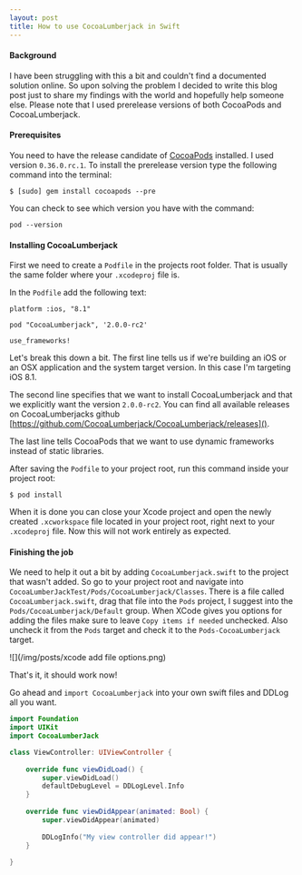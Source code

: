 ```yaml
---
layout: post
title: How to use CocoaLumberjack in Swift
---
```

#### Background
I have been struggling with this a bit and couldn't find a documented solution online. So upon solving the problem I decided to write this blog post just to share my findings with the world and hopefully help someone else. Please note that I used prerelease versions of both CocoaPods and CocoaLumberjack.

#### Prerequisites 
You need to have the release candidate of [CocoaPods](http://cocoapods.org) installed. I used version `0.36.0.rc.1`. To install the prerelease version type the following command into the terminal:
```
$ [sudo] gem install cocoapods --pre
```

You can check to see which version you have with the command: 
```
pod --version
```

#### Installing CocoaLumberjack
First we need to create a `Podfile` in the projects root folder. That is usually the same folder where your `.xcodeproj` file is. 

In the `Podfile` add the following text:

```
platform :ios, "8.1"

pod "CocoaLumberjack", '2.0.0-rc2'

use_frameworks!
```

Let's break this down a bit. The first line tells us if we're building an iOS or an OSX application and the system target version. In this case I'm targeting iOS 8.1.

The second line specifies that we want to install CocoaLumberjack and that we explicitly want the version `2.0.0-rc2`. You can find all available releases on CocoaLumberjacks github [https://github.com/CocoaLumberjack/CocoaLumberjack/releases]().

The last line tells CocoaPods that we want to use dynamic frameworks instead of static libraries.

After saving the `Podfile` to your project root, run this command inside your project root:  
```
$ pod install
```

When it is done you can close your Xcode project and open the newly created `.xcworkspace` file located in your project root, right next to your `.xcodeproj` file. Now this will not work entirely as expected.

#### Finishing the job

We need to help it out a bit by adding ```CocoaLumberjack.swift``` to the project that wasn't added. So go to your project root and navigate into `CocoaLumberJackTest/Pods/CocoaLumberjack/Classes`. There is a file called `CocoaLumberjack.swift`, drag that file into the `Pods` project, I suggest into the `Pods/CocoaLumberjack/Default` group. When XCode gives you options for adding the files make sure to leave `Copy items if needed` unchecked. Also uncheck it from the `Pods` target and check it to the `Pods-CocoaLumberjack` target. 

![](/img/posts/xcode add file options.png)

That's it, it should work now!

Go ahead and `import CocoaLumberjack` into your own swift files and DDLog all you want.

```swift
import Foundation
import UIKit
import CocoaLumberJack

class ViewController: UIViewController {
    
    override func viewDidLoad() {
        super.viewDidLoad()
        defaultDebugLevel = DDLogLevel.Info
    }
    
    override func viewDidAppear(animated: Bool) {
        super.viewDidAppear(animated)
        
        DDLogInfo("My view controller did appear!")
    }
    
}
```